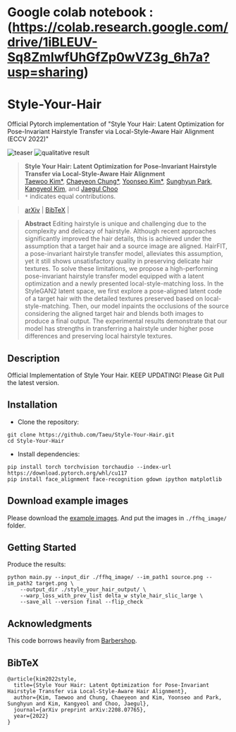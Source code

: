 # Google colab notebook : (https://colab.research.google.com/drive/1iBLEUV-Sq8ZmlwfUhGfZp0wVZ3g_6h7a?usp=sharing)

# Style-Your-Hair
Official Pytorch implementation of "Style Your Hair: Latent Optimization for Pose-Invariant Hairstyle Transfer via Local-Style-Aware Hair Alignment (ECCV 2022)"

![teaser](docs/assets/teaser.png)
![qualitative result](docs/assets/sup-qualitative.png)
> **Style Your Hair: Latent Optimization for Pose-Invariant Hairstyle Transfer via Local-Style-Aware Hair Alignment**<br/>
[Taewoo Kim*](https://github.com/Taeu),
[Chaeyeon Chung*](https://github.com/ChennyTech),
[Yoonseo Kim*](https://github.com/myoons),
[Sunghyun Park](https://psh01087.github.io/),
[Kangyeol Kim](https://kangyeolk.github.io/), and 
[Jaegul Choo](https://sites.google.com/site/jaegulchoo/)<br/>
`*` indicates equal contributions.

> [arXiv](https://arxiv.org/abs/2208.07765) | [BibTeX](#bibtex) |


> **Abstract** Editing hairstyle is unique and challenging due to the complexity and delicacy of hairstyle.
Although recent approaches significantly improved the hair details, this is achieved under the assumption that a target hair and a source image are aligned.
HairFIT, a pose-invariant hairstyle transfer model, alleviates this assumption, yet it still shows unsatisfactory quality in preserving delicate hair textures.
To solve these limitations, we propose a high-performing pose-invariant hairstyle transfer model equipped with a latent optimization and a newly presented local-style-matching loss.
In the StyleGAN2 latent space, we first explore a pose-aligned latent code of a target hair with the detailed textures preserved based on local-style-matching.
Then, our model inpaints the occlusions of the source considering the aligned target hair and blends both images to produce a final output.
The experimental results demonstrate that our model has strengths in transferring a hairstyle under higher pose differences and preserving local hairstyle textures.


## Description
Official Implementation of Style Your Hair. KEEP UPDATING! Please Git Pull the latest version.


## Installation
- Clone the repository:
``` 
git clone https://github.com/Taeu/Style-Your-Hair.git
cd Style-Your-Hair
```
- Install dependencies:
```
pip install torch torchvision torchaudio --index-url https://download.pytorch.org/whl/cu117
pip install face_alignment face-recognition gdown ipython matplotlib
```


## Download example images
Please download the [example images](https://drive.google.com/drive/folders/1RxzbNcKb3bPDKccyo300YXCJ8EvZSaIL?usp=sharing).
And put the images in `./ffhq_image/` folder.

## Getting Started  

Produce the results:
```
python main.py --input_dir ./ffhq_image/ --im_path1 source.png --im_path2 target.png \
    --output_dir ./style_your_hair_output/ \
    --warp_loss_with_prev_list delta_w style_hair_slic_large \
    --save_all --version final --flip_check
```


## Acknowledgments
This code borrows heavily from [Barbershop](https://github.com/ZPdesu/Barbershop).

## BibTeX

```
@article{kim2022style,
  title={Style Your Hair: Latent Optimization for Pose-Invariant Hairstyle Transfer via Local-Style-Aware Hair Alignment},
  author={Kim, Taewoo and Chung, Chaeyeon and Kim, Yoonseo and Park, Sunghyun and Kim, Kangyeol and Choo, Jaegul},
  journal={arXiv preprint arXiv:2208.07765},
  year={2022}
}
```
